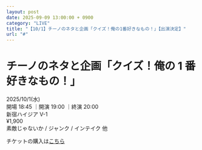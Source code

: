 ```yaml
---
layout: post
date: 2025-09-09 13:00:00 + 0900
category: "LIVE"
title: "【10/1】チーノのネタと企画「クイズ！俺の1番好きなもの！」【出演決定】"
url: "#"
---
```


# チーノのネタと企画「クイズ！俺の 1 番好きなもの！」<br>

<i class="fa-regular fa-calendar-alt"></i> 2025/10/1(水)<br>
<i class="fa-regular fa-clock"></i> 開場 18:45 ｜開演 19:00 ｜終演 20:00 <br>
<i class="fa-solid fa-location-dot"></i> 新宿ハイジア V-1<br>
<i class="fa-solid fa-ticket"></i> ¥1,900<br>
<i class="fa-solid fa-users"></i> 素敵じゃないか / ジャンク / インテイク 他

チケットの購入は<a href="https://passmarket.yahoo.co.jp/event/show/detail/02k7ehhr5sn41.html#detail" target="_blank">こちら</a>
